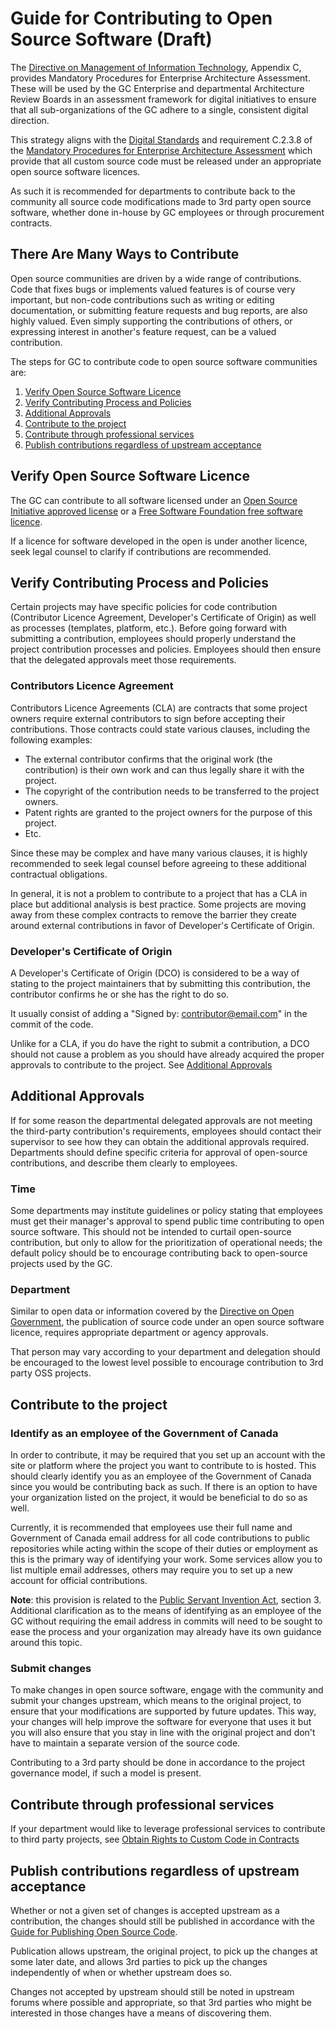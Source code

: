 # Guide for Contributing to Open Source Software (Draft)

The [Directive on Management of Information Technology](https://www.tbs-sct.gc.ca/pol/doc-eng.aspx?id=15249), Appendix C, provides Mandatory Procedures for Enterprise Architecture Assessment. These will be used by the GC Enterprise and departmental Architecture Review Boards in an assessment framework for digital initiatives to ensure that all sub-organizations of the GC adhere to a single, consistent digital direction.

This strategy aligns with the [Digital Standards](https://www.canada.ca/en/government/publicservice/modernizing/government-canada-digital-standards.html) and requirement C.2.3.8 of the [Mandatory Procedures for Enterprise Architecture Assessment](https://www.tbs-sct.gc.ca/pol/doc-eng.aspx?id=15249#claC.2.3.8) which provide that all custom source code must be released under an appropriate open source software licences.

As such it is recommended for departments to contribute back to the community all source code modifications made to 3rd party open source software, whether done in-house by GC employees or through procurement contracts.

## There Are Many Ways to Contribute

Open source communities are driven by a wide range of contributions.
Code that fixes bugs or implements valued features is of course very important, but non-code contributions such as writing or editing documentation, or submitting feature requests and bug reports, are also highly valued.
Even simply supporting the contributions of others, or expressing interest in another's feature request, can be a valued contribution.

The steps for GC to contribute code to open source software communities are:

1. [Verify Open Source Software Licence](#verify-open-source-software-licence)
2. [Verify Contributing Process and Policies](#verify-contributing-process-and-policies)
3. [Additional Approvals](#additional-approvals)
4. [Contribute to the project](#contribute-to-the-project)
5. [Contribute through professional services](#contribute-through-professional-services)
6. [Publish contributions regardless of upstream acceptance](#publish-contributions-regardless-of-upstream-acceptance)

## Verify Open Source Software Licence

The GC can contribute to all software licensed under an [Open Source Initiative approved license](https://opensource.org/licenses) or a [Free Software Foundation free software licence](https://www.gnu.org/licenses/license-list.html).

If a licence for software developed in the open is under another licence, seek legal counsel to clarify if contributions are recommended.

## Verify Contributing Process and Policies

Certain projects may have specific policies for code contribution (Contributor Licence Agreement, Developer's Certificate of Origin) as well as processes (templates, platform, etc.).
Before going forward with submitting a contribution, employees should properly understand the project contribution processes and policies.
Employees should then ensure that the delegated approvals meet those requirements.

### Contributors Licence Agreement

Contributors Licence Agreements (CLA) are contracts that some project owners require external contributors to sign before accepting their contributions. Those contracts could state various clauses, including the following examples:

- The external contributor confirms that the original work (the contribution) is their own work and can thus legally share it with the project.
- The copyright of the contribution needs to be transferred to the project owners.
- Patent rights are granted to the project owners for the purpose of this project.
- Etc.

Since these may be complex and have many various clauses, it is highly recommended to seek legal counsel before agreeing to these additional contractual obligations.

In general, it is not a problem to contribute to a project that has a CLA in place but additional analysis is best practice. Some projects are moving away from these complex contracts to remove the barrier they create around external contributions in favor of Developer's Certificate of Origin.

### Developer's Certificate of Origin

A Developer's Certificate of Origin (DCO) is considered to be a way of stating to the project maintainers that by submitting this contribution, the contributor confirms he or she has the right to do so.

It usually consist of adding a "Signed by: contributor@email.com" in the commit of the code.

Unlike for a CLA, if you do have the right to submit a contribution, a DCO should not cause a problem as you should have already acquired the proper approvals to contribute to the project.
See [Additional Approvals](#additional-approvals)

## Additional Approvals

If for some reason the departmental delegated approvals are not meeting the third-party contribution's requirements, employees should contact their supervisor to see how they can obtain the additional approvals required.
Departments should define specific criteria for approval of open-source contributions, and describe them clearly to employees.

### Time

Some departments may institute guidelines or policy stating that employees must get their manager's approval to spend public time contributing to open source software.
This should not be intended to curtail open-source contribution, but only to allow for the prioritization of operational needs; the default policy should be to encourage contributing back to open-source projects used by the GC.

### Department

Similar to open data or information covered by the [Directive on Open Government](https://www.tbs-sct.gc.ca/pol/doc-eng.aspx?id=28108), the publication of source code under an open source software licence, requires appropriate department or agency approvals.

That person may vary according to your department and delegation should be encouraged to the lowest level possible to encourage contribution to 3rd party OSS projects.

## Contribute to the project

### Identify as an employee of the Government of Canada

In order to contribute, it may be required that you set up an account with the site or platform where the project you want to contribute to is hosted.
This should clearly identify you as an employee of the Government of Canada since you would be contributing back as such.
If there is an option to have your organization listed on the project, it would be beneficial to do so as well.

Currently, it is recommended that employees use their full name and Government of Canada email address for all code contributions to public repositories while acting within the scope of their duties or employment as this is the primary way of identifying your work.
Some services allow you to list multiple email addresses, others may require you to set up a new account for official contributions.

**Note**: this provision is related to the [Public Servant Invention Act](https://laws-lois.justice.gc.ca/eng/acts/P-32/FullText.html#h-3), section 3.
Additional clarification as to the means of identifying as an employee of the GC without requiring the email address in commits will need to be sought to ease the process and your organization may already have its own guidance around this topic.

### Submit changes

To make changes in open source software, engage with the community and submit your changes upstream, which means to the original project, to ensure that your modifications are supported by future updates.
This way, your changes will help improve the software for everyone that uses it but you will also ensure that you stay in line with the original project and don't have to maintain a separate version of the source code.

Contributing to a 3rd party should be done in accordance to the project governance model, if such a model is present.

## Contribute through professional services

If your department would like to leverage professional services to contribute to third party projects, see [Obtain Rights to Custom Code in Contracts](publishing-open-source-code.md#obtain-rights-to-custom-code-in-contracts)

## Publish contributions regardless of upstream acceptance

Whether or not a given set of changes is accepted upstream as a contribution, the changes should still be published in accordance with the [Guide for Publishing Open Source Code](https://github.com/canada-ca/open-source-logiciel-libre/blob/master/en/guides/publishing-open-source-code.md).

Publication allows upstream, the original project, to pick up the changes at some later date, and allows 3rd parties to pick up the changes independently of when or whether upstream does so.

Changes not accepted by upstream should still be noted in upstream forums where possible and appropriate, so that 3rd parties who might be interested in those changes have a means of discovering them.
